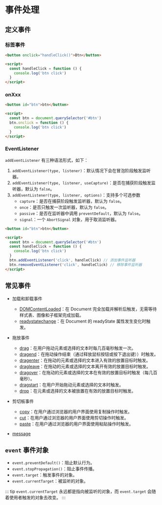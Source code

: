 # 事件处理

## 定义事件

### 标签事件

```html
<button onclick="handleClick()">Btn</button>

<script>
  const handleClick = function () {
    console.log('btn click')
  }
</script>
```

### onXxx

```html
<button id="btn">btn</button>

<script>
  const btn = document.querySelector('#btn')
  btn.onclick = function () {
    console.log('btn click')
  }
</script>
```

### EventListener

`addEventListener` 有三种语法形式，如下：

1. `addEventListener(type, listener)`：默认情况下会在冒泡阶段触发监听器。
2. `addEventListener(type, listener, useCapture)`：是否在捕获阶段触发监听器，默认为 `false`。
3. `addEventListener(type, listener, options)`：支持多个可选参数
     - `capture`：是否在捕获阶段触发监听器，默认为 `false`。
     - `once`：是否只触发一次监听器，默认为 `false`。
     - `passive`：是否在监听器中调用 `preventDefault`，默认为 `false`。
     - `signal`：一个 `AbortSignal` 对象，用于取消监听器。

```html
<button id="btn">btn</button>

<script>
  const btn = document.querySelector('#btn')
  const handleClick = function () {
    console.log('btn click')
  }
  btn.addEventListener('click', handleClick) // 添加事件监听器
  btn.removeEventListener('click', handleClick) // 移除事件监听器
</script>
```

## 常见事件

- 加载和卸载事件
  - [DOMContentLoaded](https://developer.mozilla.org/zh-CN/docs/Web/API/Document/DOMContentLoaded_event)：在 Document 完全加载并解析后触发，无需等待样式表、图像和子框架完成加载。
  - [readystatechange](https://developer.mozilla.org/zh-CN/docs/Web/API/Document/readystatechange_event)：在 Document 的 readyState 属性发生变化时触发。

- 拖放事件
  - [drag](https://developer.mozilla.org/zh-CN/docs/Web/API/HTMLElement/drag_event)：在用户拖动元素或选择的文本时每几百毫秒触发一次。
  - [dragend](https://developer.mozilla.org/zh-CN/docs/Web/API/HTMLElement/dragend_event)：在拖动操作结束（通过释放鼠标按钮或按下退出键））时触发。
  - [dragenter](https://developer.mozilla.org/zh-CN/docs/Web/API/HTMLElement/dragenter_event)：在拖动的元素或选择的文本进入有效的放置目标时触发。
  - [dragleave](https://developer.mozilla.org/zh-CN/docs/Web/API/HTMLElement/dragleave_event)：在拖动的元素或选择的文本离开有效的放置目标时触发。
  - [dragover](https://developer.mozilla.org/zh-CN/docs/Web/API/HTMLElement/dragover_event)：在拖动的元素或选择的文本在有效的放置目标时触发（每几百毫秒）。
  - [dragstart](https://developer.mozilla.org/zh-CN/docs/Web/API/HTMLElement/dragstart_event)：在用户开始拖动元素或选择的文本时触发。
  - [drop](https://developer.mozilla.org/zh-CN/docs/Web/API/HTMLElement/drop_event)：在元素或选择的文本被放置在有效的放置目标时触发。

- 剪切板事件
  - [copy](https://developer.mozilla.org/en-US/docs/Web/API/Document/copy_event)：在用户通过浏览器的用户界面使用复制操作时触发。
  - [cut](https://developer.mozilla.org/en-US/docs/Web/API/Document/cut_event)：在用户通过浏览器的用户界面使用剪切操作时触发。
  - [paste](https://developer.mozilla.org/en-US/docs/Web/API/Document/paste_event)：在用户通过浏览器的用户界面使用粘贴操作时触发。

- [message](https://zh.javascript.info/cross-window-communication)

## `event` 事件对象

- `event.preventDefault()`：阻止默认行为。
- `event.stopPropagation()`：阻止事件传播。
- `event.target`：触发事件的对象。
- `event.currentTarget`：被监听的对象。

::: tip
`event.currentTarget` 永远都是指向被监听的对象，而 `event.target` 会随着使用者触发的对象去改变。
:::
